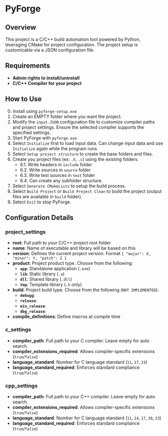 # PyForge

## Overview
This project is a C/C++ build automation tool powered by Python, leveraging CMake for project configuration. The project setup is customizable via a JSON configuration file.

## Requirements
- **Admin rights to install/uninstall**
- **C/C++ Compiler for your project**

## How to Use
0. Install using `pyforge-setup.exe`
1. Create an EMPTY folder where you want the project.
2. Modify the `input.JSON` configuration file to customize compiler paths and project settings. Ensure the selected compiler supports the specified settings.
3. Start PyForge with `pyforge.exe`
4. Select `Initialize` first to load input data. Can change input data and use `Initialize` again while the program runs.
5. Select `Setup project structure` to create the base folders and files.
6. Create you project files (ex: `.h`, `.c`) using the existing folders.
    - 6.1. Write headers in `include` folder
    - 6.2. Write sources in `source` folder
    - 6.3. Write test sources in `test` folder
    - 6.4. Can create any subfolder structure.
7. Select `Generate CMakeLists` to setup the build process.
8. Select `Build Project` or `Build Project Clean` to build the project (output files are available in `build` folder).
9. Select `Exit` to stop PyForge.

## Configuration Details

### project_settings
- **root**: Full path to your C/C++ project root folder
- **name**: Name of executable and library will be based on this
- **version**: Defines the current project version. Format `{ "major": X, "minor": Y, "patch": Z }`
- **product**: Project product type. Choose from the following:
    - **`app`**: Standalone application (`.exe`)
    - **`lib`**: Static library (`.a`)
    - **`dll`**: Shared library (`.dll`)
    - **`tmp`**: Template library (`.h` only)
- **build**: Project build type. Choose from the following (`NOT IMPLEMENTED`):
    - **`debugg`**:
    - **`release`**:
    - **`min_release`**:
    - **`dbg_release`**:
- **compile_definitions**: Define macros at compile time

### c_settings
- **compiler_path**: Full path to your C compiler. Leave empty for auto search.
- **compiler_extensions_required**: Allows compiler-specific extensions (`true`/`false`)
- **language_standard**: Number for C language standard (`11`, `17`, `23`)
- **language_standard_required**: Enforces standard compliance (`true`/`false`)

### cpp_settings
- **compiler_path**: Full path to your C++ compiler. Leave empty for auto search.
- **compiler_extensions_required**: Allows compiler-specific extensions (`true`/`false`)
- **language_standard**: Number for C language standard (`11`, `14`, `17`, `20`, `23`)
- **language_standard_required**: Enforces standard compliance (`true`/`false`)
